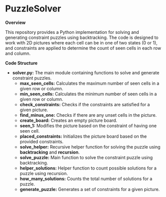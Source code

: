 # PuzzleSolver
**Overview**

This repository provides a Python implementation for solving and generating constraint puzzles using backtracking. The code is designed to work with 2D pictures where each cell can be in one of two states (0 or 1), and constraints are applied to determine the count of seen cells in each row and column.

**Code Structure**

- **solver.py:** The main module containing functions to solve and generate constraint puzzles.
  - **max_seen_cells:** Calculates the maximum number of seen cells in a given row or column.
  - **min_seen_cells:** Calculates the minimum number of seen cells in a given row or column.
  - **check_constraints:** Checks if the constraints are satisfied for a given picture.
  - **find_minus_one:** Checks if there are any unset cells in the picture.
  - **create_board:** Creates an empty picture board.
  - **seen_1:** Modifies the picture based on the constraint of having one seen cell.
  - **placed_constraints:** Initializes the picture board based on the provided constraints.
  - **solve_helper:** Recursive helper function for solving the puzzle using **backtracking** and **recursion**.
  - **solve_puzzle:** Main function to solve the constraint puzzle using backtracking.
  - **helper_solutions:** Helper function to count possible solutions for a puzzle using recursion.
  - **how_many_solutions:** Counts the total number of solutions for a puzzle.
  - **generate_puzzle:** Generates a set of constraints for a given picture.
